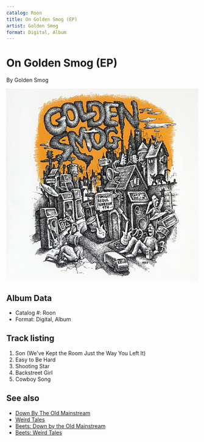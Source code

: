 ```yaml
---
catalog: Roon
title: On Golden Smog (EP)
artist: Golden Smog
format: Digital, Album
---
```


# On Golden Smog (EP)

By Golden Smog

![](../../assets/albumcovers/Golden_Smog-On_Golden_Smog_EP.png)

## Album Data

- Catalog #: Roon
- Format: Digital, Album


## Track listing


1. Son (We've Kept the Room Just the Way You Left It)
2. Easy to Be Hard
3. Shooting Star
4. Backstreet Girl
5. Cowboy Song


## See also

- [Down By The Old Mainstream](Down_By_The_Old_Mainstream.md)
- [Weird Tales](Weird_Tales.md)
- [Beets: Down by the Old Mainstream](../../Beets/Golden_Smog/Down_by_the_Old_Mainstream.md)
- [Beets: Weird Tales](../../Beets/Golden_Smog/Weird_Tales.md)
